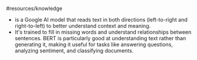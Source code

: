 #resources/knowledge 

- is a Google AI model that reads text in both directions (left-to-right and right-to-left) to better understand context and meaning.
- It's trained to fill in missing words and understand relationships between sentences. BERT is particularly good at understanding text rather than generating it, making it useful for tasks like answering questions, analyzing sentiment, and classifying documents.